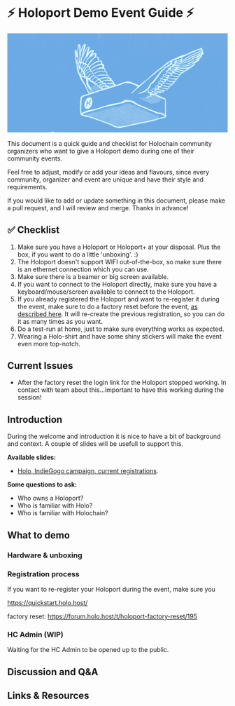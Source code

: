 # ⚡ Holoport Demo Event Guide ⚡ 

![alt text](images/1_gpNcIYLrbsFXmFmw-HMjXg.png "Holoport wings")

This document is a quick guide and checklist for Holochain community organizers who want to give a Holoport demo during one of their community events.

Feel free to adjust, modify or add your ideas and flavours, since every community, organizer and event are unique and have their style and requirements.

If you would like to add or update something in this document, please make a pull request, and I will review and merge. Thanks in advance!

## ✅ Checklist
1. Make sure you have a Holoport or Holoport+ at your disposal. Plus the box, if you want to do a little 'unboxing'. :)
2. The Holoport doesn't support WIFI out-of-the-box, so make sure there is an ethernet connection which you can use.
3. Make sure there is a beamer or big screen available.
4. If you want to connect to the Holoport directly, make sure you have a keyboard/mouse/screen available to connect to the Holoport.
5. If you already registered the Holoport and want to re-register it during the event, make sure to do a factory reset before the event, [as described here](https://forum.holo.host/t/holoport-factory-reset/195). It will re-create the previous registration, so you can do it as many times as you want.
6. Do a test-run at home, just to make sure everything works as expected.
7. Wearing a Holo-shirt and have some shiny stickers will make the event even more top-notch.

## Current Issues
- After the factory reset the login link for the Holoport stopped working. In contact with team about this...important to have this working during the session!

## Introduction
During the welcome and introduction it is nice to have a bit of background and context. A couple of slides will be usefull to support this.

**Available slides:**
- [Holo, IndieGogo campaign, current registrations](slides/holoport-facts.odp).

**Some questions to ask:**
- Who owns a Holoport?
- Who is familiar with Holo?
- Who is familiar with Holochain?


## What to demo


### Hardware & unboxing
### Registration process
If you want to re-register your Holoport during the event, make sure you 

https://quickstart.holo.host/

factory reset: https://forum.holo.host/t/holoport-factory-reset/195

### HC Admin (WIP)
Waiting for the HC Admin to be opened up to the public.


## Discussion and Q&A

## Links & Resources